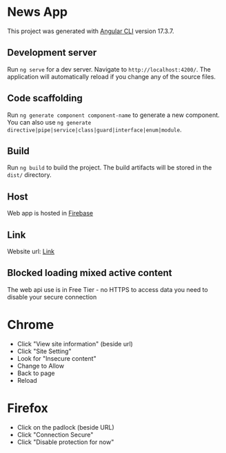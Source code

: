 # News App

This project was generated with [Angular CLI](https://github.com/angular/angular-cli) version 17.3.7.

## Development server

Run `ng serve` for a dev server. Navigate to `http://localhost:4200/`. The application will automatically reload if you change any of the source files.

## Code scaffolding

Run `ng generate component component-name` to generate a new component. You can also use `ng generate directive|pipe|service|class|guard|interface|enum|module`.

## Build

Run `ng build` to build the project. The build artifacts will be stored in the `dist/` directory.

## Host
Web app is hosted in [Firebase](https://firebase.google.com/)

## Link
Website url: [Link](https://news-ngayon-firebase-project.firebaseapp.com/news/general)

## Blocked loading mixed active content

The web api use is in Free Tier - no HTTPS to access data you need to disable your secure connection 

# Chrome
  * Click "View site information" (beside url)
  * Click "Site Setting"
  * Look for "Insecure content"
  * Change to Allow
  * Back to page
  * Reload
    
# Firefox
  * Click on the padlock (beside URL)
  * Click "Connection Secure"
  * Click "Disable protection for now"
